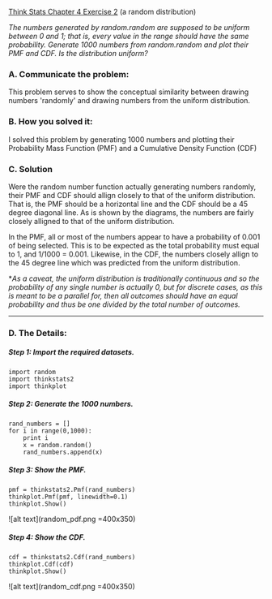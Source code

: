 [Think Stats Chapter 4 Exercise 2](http://greenteapress.com/thinkstats2/html/thinkstats2005.html#toc41) (a random distribution)

*The numbers generated by random.random are supposed to be uniform between 0 and 1; that is, every value in the range should have the same probability.
Generate 1000 numbers from random.random and plot their PMF and CDF. Is the distribution uniform?*


### A. Communicate the problem: 

This problem serves to show the conceptual similarity between drawing numbers 'randomly' and drawing numbers from the uniform distribution. 


### B. How you solved it: 

I solved this problem by generating 1000 numbers and plotting their Probability Mass Function (PMF) and a Cumulative Density Function (CDF) 

### C. Solution 

Were the random number function actually generating numbers randomly, their PMF and CDF should allign closely to that of the uniform distribution. That is, the PMF should be a horizontal line and the CDF should be a 45 degree diagonal line. As is shown by the diagrams, the numbers are fairly closely alligned to that of the uniform distribution. 

In the PMF, all or most of the numbers appear to have a probability of 0.001 of being selected. This is to be expected as the total probability must equal to 1, and 1/1000 = 0.001. Likewise, in the CDF, the numbers closely allign to the 45 degree line which was predicted from the uniform distribution. 

**As a caveat, the uniform distribution is traditionally continuous and so the probability of any single number is actually 0, but for discrete cases, as this is meant to be a parallel for, then all outcomes should have an equal probability and thus be one divided by the total number of outcomes.*

<hr>

### D. The Details:


##### Step 1: Import the required datasets.
```
import random
import thinkstats2
import thinkplot
```

##### Step 2: Generate the 1000 numbers.

```
rand_numbers = []
for i in range(0,1000):
    print i
    x = random.random()
    rand_numbers.append(x)
```

##### Step 3: Show the PMF.

```
pmf = thinkstats2.Pmf(rand_numbers)
thinkplot.Pmf(pmf, linewidth=0.1)
thinkplot.Show()
```
![alt text](random_pdf.png =400x350)

##### Step 4: Show the CDF.

```
cdf = thinkstats2.Cdf(rand_numbers)
thinkplot.Cdf(cdf)
thinkplot.Show()
```

![alt text](random_cdf.png =400x350)


